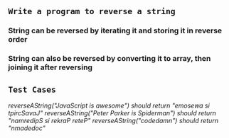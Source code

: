 ## `Write a program to reverse a string`

### String can be reversed by iterating it and storing it in reverse order

###  String can also be reversed by converting it to array, then joining it after reversing

## `Test Cases`
*reverseAString("JavaScript is awesome") should return "emosewa si tpircSavaJ"*
*reverseAString("Peter Parker is Spiderman") should return "namredipS si rekraP reteP"*
*reverseAString("codedamn") should return "nmadedoc"*